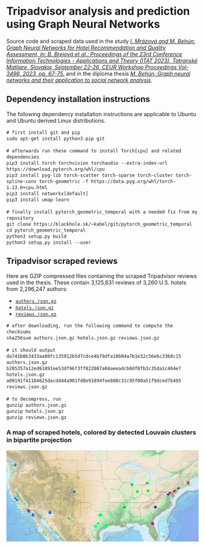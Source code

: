 # Tripadvisor analysis and prediction using Graph Neural Networks

Source code and scraped data used in the study
[*I.&nbsp;Mrázová and M.&nbsp;Behún: Graph Neural Networks for Hotel Recommendation and Quality Assessment, in: B.&nbsp;Brejová&nbsp;et&nbsp;al.: Proceedings of the 23rd Conference Information Technologies - Applications and Theory (ITAT 2023), Tatranské Matliare, Slovakia, September 22-26, CEUR Workshop Proceedings Vol-3498, 2023, pp.&nbsp;67-75.*](https://ceur-ws.org/Vol-3498/paper8.pdf)
and in the diploma thesis
[*M.&nbsp;Behún: Graph neural networks and their application to social network analysis*](https://github.com/elkablo/gnn-social-tripadvisor/releases/download/v1.0/thesis.pdf).

## Dependency installation instructions

The following dependency installation instructions are applicable to Ubuntu and Ubuntu derived Linux distributions.

```
# first install git and pip
sudo apt-get install python3-pip git

# afterwards run these command to install Torch[cpu] and related dependencies
pip3 install torch torchvision torchaudio --extra-index-url https://download.pytorch.org/whl/cpu
pip3 install pyg-lib torch-scatter torch-sparse torch-cluster torch-spline-conv torch-geometric -f https://data.pyg.org/whl/torch-1.13.0+cpu.html
pip3 install networkx[default]
pip3 install umap-learn

# finally install pytorch_geometric_temporal with a needed fix from my repository
git clone https://blackhole.sk/~kabel/git/pytorch_geometric_temporal
cd pytorch_geometric_temporal
python3 setup.py build
python3 setup.py install --user
```

## Tripadvisor scraped reviews

Here are GZIP compressed files containing the scraped Tripadvisor reviews used in the thesis.
These contain 3,125,631 reviews of 3,260 U.S. hotels from 2,296,247 authors:

* [`authors.json.gz`](https://github.com/elkablo/gnn-social-tripadvisor/releases/download/v1.0/authors.json.gz)
* [`hotels.json.gz`](https://github.com/elkablo/gnn-social-tripadvisor/releases/download/v1.0/hotels.json.gz)
* [`reviews.json.gz`](https://github.com/elkablo/gnn-social-tripadvisor/releases/download/v1.0/reviews.json.gz)

```
# after downloading, run the following command to compute the checksums
sha256sum authors.json.gz hotels.json.gz reviews.json.gz

# it should output
da741b8b3433aa80fc135912b5d7cdce4b79dfa18b04a7b1e32c56e6c3368c15  authors.json.gz
b205357a12ed61891ee53df96f3ff822087a04aeeadcb0df0fb3c35da1c464e7  hotels.json.gz
a09191f41184625dacdd44a901fd8e91894fee880c31c95f00a51f9dced7b495  reviews.json.gz

# to decompress, run
gunzip authors.json.gz
gunzip hotels.json.gz
gunzip reviews.json.gz
```

### A map of scraped hotels, colored by detected Louvain clusters in bipartite projection

![A map of scraped hotels, colored by detected Louvain clusters in bipartite projection](zmap.png)
